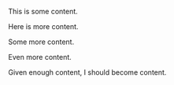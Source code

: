 This is some content.

Here is more content.

Some more content.

Even more content.

Given enough content, I should become content.
